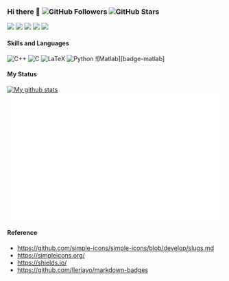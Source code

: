 ### Hi there 👋 ![GitHub Followers](https://img.shields.io/github/followers/lrtfm?style=social) ![GitHub Stars](https://img.shields.io/github/stars/lrtfm?style=social)

![](https://img.shields.io/badge/-E63946-E63946?style=for-the-badge)
![](https://img.shields.io/badge/-F1FAEE-F1FAEE?style=for-the-badge)
![](https://img.shields.io/badge/-A8DADC-A8DADC?style=for-the-badge)
![](https://img.shields.io/badge/-457B9D-457B9D?style=for-the-badge)
![](https://img.shields.io/badge/-1D3557-1D3557?style=for-the-badge)

#### Skills and Languages

![C++](https://img.shields.io/badge/c++-%2300599C.svg?style=for-the-badge&logo=c%2B%2B&logoColor=ffffff)
![C](https://img.shields.io/badge/c-%2300599C.svg?style=for-the-badge&logo=c&logoColor=ffffff)
![LaTeX](https://img.shields.io/badge/latex-%23008080.svg?style=for-the-badge&logo=latex&logoColor=ffffff)
![Python](https://img.shields.io/badge/python-3670A0?style=for-the-badge&logo=python&logoColor=ffdd54)
![Matlab][badge-matlab]
<!--![Mathematica](https://img.shields.io/badge/Mathematica-%23DD1100.svg?style=for-the-badge&logo=wolframmathematica&logoColor=ffffff)-->

<!--
#### Python Packages and Frameworks

![NumPy](https://img.shields.io/badge/numpy-%23013243.svg?style=for-the-badge&logo=numpy&logoColor=white)
![Numba](https://img.shields.io/badge/numba-%2300A3E0.svg?style=for-the-badge&logo=numba&logoColor=white)
![SciPy](https://img.shields.io/badge/SciPy-%230C55A5.svg?style=for-the-badge&logo=scipy&logoColor=%white)
![Pandas](https://img.shields.io/badge/pandas-%23150458.svg?style=for-the-badge&logo=pandas&logoColor=white)
![PyTorch](https://img.shields.io/badge/PyTorch-%23EE4C2C.svg?style=for-the-badge&logo=PyTorch&logoColor=white)
-->

#### My Status

[![My github stats](https://github-readme-stats.vercel.app/api?username=lrtfm&show_icons=true&count_private=true&title_color=1D3557&text_color=212121&icon_color=E63946&bg_color=DEG,F1FAEE,A8DADC)](https://github.com/anuraghazra/github-readme-stats)
[![languages](https://raw.githubusercontent.com/lrtfm/github-stats/master/generated/languages.svg)](https://github.com/jstrieb/github-stats)

#### Reference

* <https://github.com/simple-icons/simple-icons/blob/develop/slugs.md>
* <https://simpleicons.org/>
* <https://shields.io/>
* <https://github.com/Ileriayo/markdown-badges>

<!--
**lrtfm/lrtfm** is a ✨ _special_ ✨ repository because its `README.md` (this file) appears on your GitHub profile.

Here are some ideas to get you started:

- 🔭 I’m currently working on ...
- 🌱 I’m currently learning ...
- 👯 I’m looking to collaborate on ...
- 🤔 I’m looking for help with ...
- 💬 Ask me about ...
- 📫 How to reach me: ...
- 😄 Pronouns: ...
- ⚡ Fun fact: ...
-->
